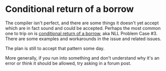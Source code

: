 # Conditional return of a borrow


The compiler isn't perfect, and there are some things it doesn't yet accept which are in fact sound and could be accepted.
Perhaps the most common one to trip on is [conditional return of a borrow,](https://github.com/rust-lang/rust/issues/51545) aka NLL Problem Case #3.
There are some examples and workarounds in the issue and related issues.

The plan is still to accept that pattern some day.

More generally, if you run into something and don't understand why it's an error or think it should be allowed, try asking in a forum post.

